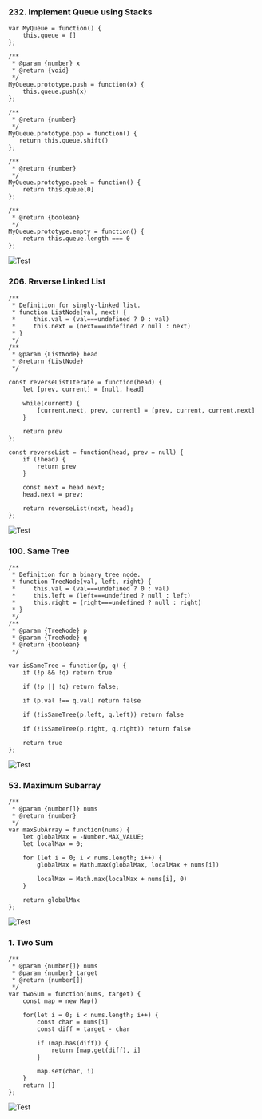 ### 232. Implement Queue using Stacks


```
var MyQueue = function() {
    this.queue = []
};

/** 
 * @param {number} x
 * @return {void}
 */
MyQueue.prototype.push = function(x) {
    this.queue.push(x)
};

/**
 * @return {number}
 */
MyQueue.prototype.pop = function() {
   return this.queue.shift()
};

/**
 * @return {number}
 */
MyQueue.prototype.peek = function() {
    return this.queue[0]
};

/**
 * @return {boolean}
 */
MyQueue.prototype.empty = function() {
    return this.queue.length === 0
};
```

![Test](https://github.com/karmaKiller3352/leet-code-tasks/blob/main/assets/queue.png)

### 206. Reverse Linked List

```
/**
 * Definition for singly-linked list.
 * function ListNode(val, next) {
 *     this.val = (val===undefined ? 0 : val)
 *     this.next = (next===undefined ? null : next)
 * }
 */
/**
 * @param {ListNode} head
 * @return {ListNode}
 */

const reverseListIterate = function(head) {
    let [prev, current] = [null, head]
    
    while(current) {
        [current.next, prev, current] = [prev, current, current.next]
    }
    
    return prev
};

const reverseList = function(head, prev = null) {
    if (!head) {
        return prev
    }
    
    const next = head.next;
    head.next = prev;
    
    return reverseList(next, head);
};
```

![Test](https://github.com/karmaKiller3352/leet-code-tasks/blob/main/assets/linked-list.png)

### 100. Same Tree

```
/**
 * Definition for a binary tree node.
 * function TreeNode(val, left, right) {
 *     this.val = (val===undefined ? 0 : val)
 *     this.left = (left===undefined ? null : left)
 *     this.right = (right===undefined ? null : right)
 * }
 */
/**
 * @param {TreeNode} p
 * @param {TreeNode} q
 * @return {boolean}
 */

var isSameTree = function(p, q) {
    if (!p && !q) return true
    
    if (!p || !q) return false;
    
    if (p.val !== q.val) return false
    
    if (!isSameTree(p.left, q.left)) return false
    
    if (!isSameTree(p.right, q.right)) return false
 
    return true
};
```
![Test](https://github.com/karmaKiller3352/leet-code-tasks/blob/main/assets/same-tree.png)

### 53. Maximum Subarray

```
/**
 * @param {number[]} nums
 * @return {number}
 */
var maxSubArray = function(nums) {
    let globalMax = -Number.MAX_VALUE;
    let localMax = 0;
    
    for (let i = 0; i < nums.length; i++) {
        globalMax = Math.max(globalMax, localMax + nums[i])
        
        localMax = Math.max(localMax + nums[i], 0)
    }
    
    return globalMax
};
```
![Test](https://github.com/karmaKiller3352/leet-code-tasks/blob/main/assets/maximum-subarray.png)

### 1. Two Sum

```
/**
 * @param {number[]} nums
 * @param {number} target
 * @return {number[]}
 */
var twoSum = function(nums, target) {
    const map = new Map()
    
    for(let i = 0; i < nums.length; i++) {
        const char = nums[i]
        const diff = target - char
        
        if (map.has(diff)) {
            return [map.get(diff), i]
        }
        
        map.set(char, i)
    }
    return []
};
```
![Test](https://github.com/karmaKiller3352/leet-code-tasks/blob/main/assets/two-sum.png)